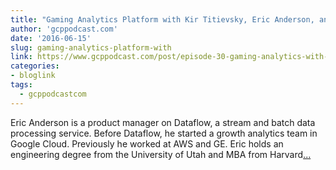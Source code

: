 ```yaml
---
title: "Gaming Analytics Platform with Kir Titievsky, Eric Anderson, and Tino Tereshko"
author: 'gcppodcast.com'
date: '2016-06-15'
slug: gaming-analytics-platform-with
link: https://www.gcppodcast.com/post/episode-30-gaming-analytics-with-kir-eric-and-tino/
categories:
- bloglink
tags:
  - gcppodcastcom
---
```


Eric Anderson is a product manager on Dataflow, a stream and batch data processing service. Before Dataflow, he started a growth analytics team in Google Cloud. Previously he worked at AWS and GE. Eric holds an engineering degree from the University of Utah and MBA from Harvard[... <i class="fas fa-external-link-alt"></i>](https://www.gcppodcast.com/post/episode-30-gaming-analytics-with-kir-eric-and-tino/)


